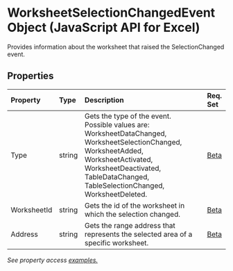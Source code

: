 # WorksheetSelectionChangedEvent Object (JavaScript API for Excel)

Provides information about the worksheet that raised the SelectionChanged event.

## Properties

| Property	   | Type	|Description| Req. Set|
|:---------------|:--------|:----------|:----|
|Type|string|Gets the type of the event. Possible values are: WorksheetDataChanged, WorksheetSelectionChanged, WorksheetAdded, WorksheetActivated, WorksheetDeactivated, TableDataChanged, TableSelectionChanged, WorksheetDeleted.|[Beta](../requirement-sets/excel-api-requirement-sets.md)|
|WorksheetId|string|Gets the id of the worksheet in which the selection changed.|[Beta](../requirement-sets/excel-api-requirement-sets.md)|
|Address|string|Gets the range address that represents the selected area of a specific worksheet.|[Beta](../requirement-sets/excel-api-requirement-sets.md)|

_See property access [examples.](#property-access-examples)_

